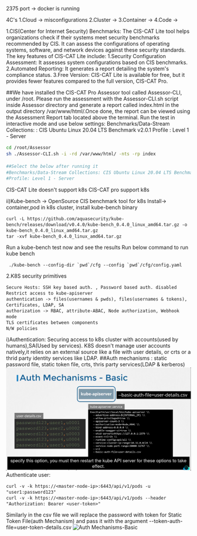 2375 port -> docker is running

4C's
1.Cloud -> misconfigurations
2.Cluster -> 
3.Container -> 
4.Code ->

1.CIS(Center for Internet Security) Benchmarks:
The CIS-CAT Lite tool helps organizations check if their systems meet security benchmarks recommended by CIS. It can assess the configurations of operating systems, software, and network devices against these security standards.
The key features of CIS-CAT Lite include:
    1.Security Configuration Assessment: It assesses system configurations based on CIS benchmarks.
    2.Automated Reporting: It generates a report detailing the system's compliance status.
    3.Free Version: CIS-CAT Lite is available for free, but it provides fewer features compared to the full version, CIS-CAT Pro.

##We have installed the CIS-CAT Pro Assessor tool called Assessor-CLI, under /root.
Please run the assessment with the Assessor-CLI.sh script inside Assessor directory and generate a report called index.html in the output directory /var/www/html/.Once done, the report can be viewed using the Assessment Report tab located above the terminal.
Run the test in interactive mode and use below settings:
Benchmarks/Data-Stream Collections: : CIS Ubuntu Linux 20.04 LTS Benchmark v2.0.1
Profile : Level 1 - Server
```bash
cd /root/Assessor
sh ./Assessor-CLI.sh -i -rd /var/www/html/ -nts -rp index

##Select the below after running it
#Benchmarks/Data-Stream Collections: CIS Ubuntu Linux 20.04 LTS Benchmark v2.0.1
#Profile: Level 1 - Server
```
CIS-CAT Lite doesn't support k8s
CIS-CAT pro support k8s

ii)Kube-bench -> OpenSource CIS benchmark tool for k8s
Install-> container,pod in k8s cluster, install kube-bench binary
```
curl -L https://github.com/aquasecurity/kube-bench/releases/download/v0.4.0/kube-bench_0.4.0_linux_amd64.tar.gz -o kube-bench_0.4.0_linux_amd64.tar.gz
tar -xvf kube-bench_0.4.0_linux_amd64.tar.gz
```

Run a kube-bench test now and see the results
Run below command to run kube bench
```
 ./kube-bench --config-dir `pwd`/cfg --config `pwd`/cfg/config.yaml
```

2.K8S security primitives
```
Secure Hosts: SSH key based auth. , Password based auth. disabled 
Restrict access to kube-apiserver 
authentication -> files(usernames & pwds), files(usernames & tokens), Certificates, LDAP, SA
authorization -> RBAC, attribute-ABAC, Node authorization, Webhook mode
TLS certificates between components
N/W policies
```
i)Authentication: Securing access to k8s cluster with accounts(used by humans),SA(Used by services). K8S doesn't manage user accounts natively,it relies on an external source like a file with user details, or crts or a thrid party identity services like LDAP.
##Auth mechanisms : static password file, static token file, crts, thris party services(LDAP & kerberos)
![Auth Mechanisms-Basic](./auth_mechanisms-basic.png)
Authenticate user:
```
curl -v -k https://<master-node-ip>:6443/api/v1/pods -u "user1:password123"
curl -v -k https://<master-node-ip>:6443/api/v1/pods --header "Authorization: Bearer <user-token>"
```
Similarly in the csv file we will replace the password with token for Static Token File(auth Mechanism) and pass it with the argument --token-auth-file=user-token-details.csv 
![Auth Mechanisms-Basic](./auth_mechanisms-basic1.png)

